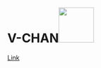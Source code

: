 # V-CHAN<img src="https://github.com/sdmatayoshi/V-chan/assets/106670145/4ffc0592-1370-4077-bb2b-4bced78ea58f" style="width:5rem;">
<a href="https://github.com/sdmatayoshi/V-chan/archive/refs/heads/v-chan.zip">Link</a>
<!--Here's a sentence with a footnote. [^1]
[^1]: This is the footnote.-->
